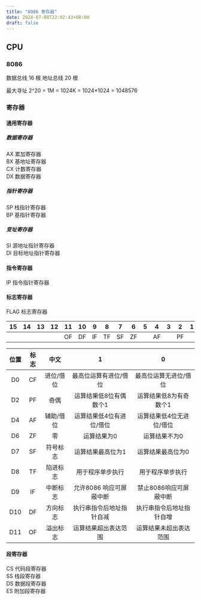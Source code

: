 ```yaml
---
title: "8086 寄存器"
date: 2024-07-08T22:02:43+08:00
draft: false
---
```


## CPU

### 8086

数据总线 16 根 地址总线 20 根

最大寻址 2^20 = 1M = 1024K = 1024\*1024 = 1048576

### 寄存器

#### 通用寄存器

##### 数据寄存器

AX 累加寄存器  
BX 基地址寄存器  
CX 计数寄存器  
DX 数据寄存器

##### 指针寄存器

SP 栈指针寄存器  
BP 基指针寄存器

##### 变址寄存器

SI 源地址指针寄存器  
DI 目标地址指针寄存器

#### 指令寄存器

IP 指令指针寄存器

#### 标志寄存器

FLAG 标志寄存器

| 15  | 14  | 13  | 12  | 11  | 10  |  9  |  8  |  7  |  6  |  5  |  4  |  3  |  2  |  1  |  0  |
| :-: | :-: | :-: | :-: | :-: | :-: | :-: | :-: | :-: | :-: | :-: | :-: | :-: | :-: | :-: | :-: |
|     |     |     |     | OF  | DF  | IF  | TF  | SF  | ZF  |     | AF  |     | PF  |     | CF  |

| 位置 | 标志 |   中文    |            1             |            0             |
| :--: | :--: | :-------: | :----------------------: | :----------------------: |
|  D0  |  CF  | 进位/借位 |  最高位运算有进位/借位   |  最高位运算无进位/借位   |
|  D2  |  PF  |   奇偶    |  运算结果低8位有偶数个1  |  运算结果低8为有奇数个1  |
|  D4  |  AF  | 辅助/借位 | 运算结果低4位有进位/借位 | 运算结果低4位无进位/借位 |
|  D6  |  ZF  |    零     |       运算结果为0        |      运算结果不为0       |
|  D7  |  SF  | 符号标志  |    运算结果最高位为1     |    运算结果最高位为0     |
|  D8  |  TF  | 陷进标志  |     用于程序单步执行     |     用于程序单步执行     |
|  D9  |  IF  | 中断标志  | 允许8086 响应可屏蔽中断  |  禁止8086响应可屏蔽中断  |
| D10  |  DF  | 方向标志  | 执行串指令后地址指针自减 | 执行串指令后地址指针自增 |
| D11  |  OF  | 溢出标志  |   运算结果超出表达范围   |  运算结果未超出表达范围  |

#### 段寄存器

CS 代码段寄存器  
SS 栈段寄存器  
DS 数据段寄存器  
ES 附加段寄存器
